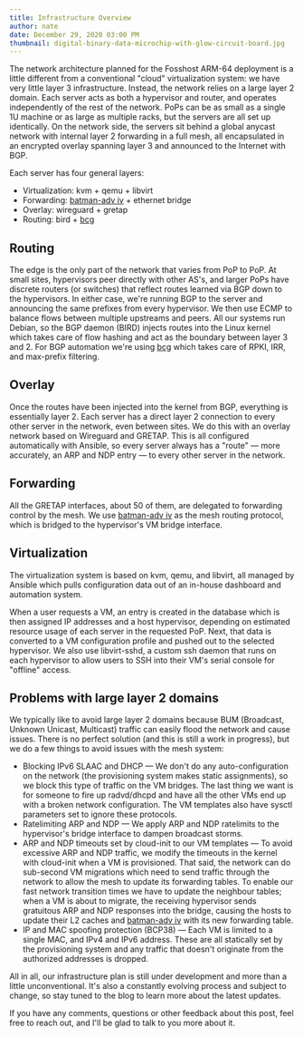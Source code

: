 ```yaml
---
title: Infrastructure Overview
author: nate
date: December 29, 2020 03:00 PM
thumbnail: digital-binary-data-microchip-with-glow-circuit-board.jpg
---
```


The network architecture planned for the Fosshost ARM-64 deployment is a little different from a conventional "cloud" virtualization system: we have very little layer 3 infrastructure. Instead, the network relies on a large layer 2 domain. Each server acts as both a hypervisor and router, and operates independently of the rest of the network. PoPs can be as small as a single 1U machine or as large as multiple racks, but the servers are all set up identically. On the network side, the servers sit behind a global anycast network with internal layer 2 forwarding in a full mesh, all encapsulated in an encrypted overlay spanning layer 3 and announced to the Internet with BGP.

Each server has four general layers:
- Virtualization: kvm + qemu + libvirt
- Forwarding: [batman-adv iv](https://www.open-mesh.org/projects/batman-adv/wiki/BATMAN_IV) + ethernet bridge
- Overlay: wireguard + gretap
- Routing: bird + [bcg](https://github.com/natesales/bcg)

## Routing
The edge is the only part of the network that varies from PoP to PoP. At small sites, hypervisors peer directly with other AS's, and larger PoPs have discrete routers (or switches) that reflect routes learned via BGP down to the hypervisors. In either case, we're running BGP to the server and announcing the same prefixes from every hypervisor. We then use ECMP to balance flows between multiple upstreams and peers. All our systems run Debian, so the BGP daemon (BIRD) injects routes into the Linux kernel which takes care of flow hashing and act as the boundary between layer 3 and 2. For BGP automation we're using [bcg](https://github.com/natesales/bcg) which takes care of RPKI, IRR, and max-prefix filtering.

## Overlay
Once the routes have been injected into the kernel from BGP, everything is essentially layer 2. Each server has a direct layer 2 connection to every other server in the network, even between sites. We do this with an overlay network based on Wireguard and GRETAP. This is all configured automatically with Ansible, so every server always has a "route" — more accurately, an ARP and NDP entry — to every other server in the network.

## Forwarding
All the GRETAP interfaces, about 50 of them, are delegated to forwarding control by the mesh. We use [batman-adv iv](https://www.open-mesh.org/projects/batman-adv/wiki/BATMAN_IV) as the mesh routing protocol, which is bridged to the hypervisor's VM bridge interface.

## Virtualization
The virtualization system is based on kvm, qemu, and libvirt, all managed by Ansible which pulls configuration data out of an in-house dashboard and automation system.

When a user requests a VM, an entry is created in the database which is then assigned IP addresses and a host hypervisor, depending on estimated resource usage of each server in the requested PoP. Next, that data is converted to a VM configuration profile and pushed out to the selected hypervisor. We also use libvirt-sshd, a custom ssh daemon that runs on each hypervisor to allow users to SSH into their VM's serial console for "offline" access.

## Problems with large layer 2 domains
We typically like to avoid large layer 2 domains because BUM (Broadcast, Unknown Unicast, Multicast) traffic can easily flood the network and cause issues. There is no perfect solution (and this is still a work in progress), but we do a few things to avoid issues with the mesh system:

- Blocking IPv6 SLAAC and DHCP — We don't do any auto-configuration on the network (the provisioning system makes static assignments), so we block this type of traffic on the VM bridges. The last thing we want is for someone to fire up radvd/dhcpd and have all the other VMs end up with a broken network configuration. The VM templates also have sysctl parameters set to ignore these protocols.
- Ratelimiting ARP and NDP — We apply ARP and NDP ratelimits to the hypervisor's bridge interface to dampen broadcast storms.
- ARP and NDP timeouts set by cloud-init to our VM templates — To avoid excessive ARP and NDP traffic, we modify the timeouts in the kernel with cloud-init when a VM is provisioned. That said, the network can do sub-second VM migrations which need to send traffic through the network to allow the mesh to update its forwarding tables. To enable our fast network transition times we have to update the neighbour tables; when a VM is about to migrate, the receiving hypervisor sends gratuitous ARP and NDP responses into the bridge, causing the hosts to update their L2 caches and [batman-adv iv](https://www.open-mesh.org/projects/batman-adv/wiki/BATMAN_IV) with its new forwarding table.
- IP and MAC spoofing protection (BCP38) — Each VM is limited to a single MAC, and IPv4 and IPv6 address. These are all statically set by the provisioning system and any traffic that doesn't originate from the authorized addresses is dropped.

All in all, our infrastructure plan is still under development and more than a little unconventional. It's also a constantly evolving process and subject to change, so stay tuned to the blog to learn more about the latest updates.

If you have any comments, questions or other feedback about this post, feel free to reach out, and I'll be glad to talk to you more about it.
